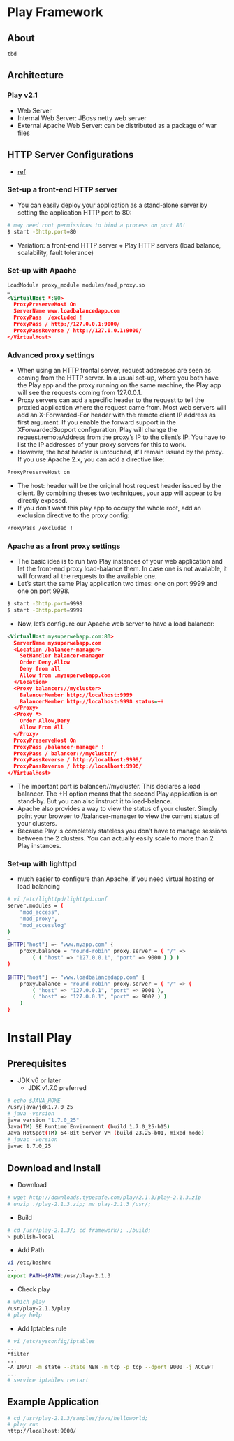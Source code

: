 # Play Framework

## About
```
tbd
```

## Architecture
### Play v2.1
* Web Server
 * Internal Web Server: JBoss netty web server
 * External Apache Web Server: can be distributed as a package of war files

## HTTP Server Configurations
* [ref](http://www.playframework.com/documentation/2.0/HTTPServer)

### Set-up a front-end HTTP server
* You can easily deploy your application as a stand-alone server by setting the application HTTP port to 80:
```sh
# may need root permissions to bind a process on port 80!
$ start -Dhttp.port=80
```
 * Variation: a front-end HTTP server + Play HTTP servers (load balance, scalability, fault tolerance)

### Set-up with Apache
```xml
LoadModule proxy_module modules/mod_proxy.so
…
<VirtualHost *:80>
  ProxyPreserveHost On
  ServerName www.loadbalancedapp.com
  ProxyPass  /excluded !
  ProxyPass / http://127.0.0.1:9000/
  ProxyPassReverse / http://127.0.0.1:9000/
</VirtualHost>
```

### Advanced proxy settings
* When using an HTTP frontal server, request addresses are seen as coming from the HTTP server. In a usual set-up, where you both have the Play app and the proxy running on the same machine, the Play app will see the requests coming from 127.0.0.1.
* Proxy servers can add a specific header to the request to tell the proxied application where the request came from. Most web servers will add an X-Forwarded-For header with the remote client IP address as first argument. If you enable the forward support in the XForwardedSupport configuration, Play will change the request.remoteAddress from the proxy’s IP to the client’s IP. You have to list the IP addresses of your proxy servers for this to work.
* However, the host header is untouched, it’ll remain issued by the proxy. If you use Apache 2.x, you can add a directive like:
```xml
ProxyPreserveHost on
```
* The host: header will be the original host request header issued by the client. By combining theses two techniques, your app will appear to be directly exposed.
* If you don’t want this play app to occupy the whole root, add an exclusion directive to the proxy config:
```xml
ProxyPass /excluded !
```

### Apache as a front proxy settings
* The basic idea is to run two Play instances of your web application and let the front-end proxy load-balance them. In case one is not available, it will forward all the requests to the available one.
* Let’s start the same Play application two times: one on port 9999 and one on port 9998.
```sh
$ start -Dhttp.port=9998
$ start -Dhttp.port=9999
```
* Now, let’s configure our Apache web server to have a load balancer:
```xml
<VirtualHost mysuperwebapp.com:80>
  ServerName mysuperwebapp.com
  <Location /balancer-manager>
    SetHandler balancer-manager
    Order Deny,Allow
    Deny from all
    Allow from .mysuperwebapp.com
  </Location>
  <Proxy balancer://mycluster>
    BalancerMember http://localhost:9999
    BalancerMember http://localhost:9998 status=+H
  </Proxy>
  <Proxy *>
    Order Allow,Deny
    Allow From All
  </Proxy>
  ProxyPreserveHost On
  ProxyPass /balancer-manager !
  ProxyPass / balancer://mycluster/
  ProxyPassReverse / http://localhost:9999/
  ProxyPassReverse / http://localhost:9998/
</VirtualHost>
```
* The important part is balancer://mycluster. This declares a load balancer. The +H option means that the second Play application is on stand-by. But you can also instruct it to load-balance.
* Apache also provides a way to view the status of your cluster. Simply point your browser to /balancer-manager to view the current status of your clusters.
* Because Play is completely stateless you don’t have to manage sessions between the 2 clusters. You can actually easily scale to more than 2 Play instances.

### Set-up with lighttpd
* much easier to configure than Apache, if you need virtual hosting or load balancing
```sh
# vi /etc/lighttpd/lighttpd.conf
server.modules = (
    "mod_access",
    "mod_proxy",
    "mod_accesslog" 
)
…
$HTTP["host"] =~ "www.myapp.com" {
    proxy.balance = "round-robin" proxy.server = ( "/" =>
        ( ( "host" => "127.0.0.1", "port" => 9000 ) ) )
}
 
$HTTP["host"] =~ "www.loadbalancedapp.com" {
    proxy.balance = "round-robin" proxy.server = ( "/" => ( 
        ( "host" => "127.0.0.1", "port" => 9001 ), 
        ( "host" => "127.0.0.1", "port" => 9002 ) ) 
    )
}
```

# Install Play
## Prerequisites
* JDK v6 or later
  * JDK v1.7.0 preferred
```sh
# echo $JAVA_HOME
/usr/java/jdk1.7.0_25
# java -version
java version "1.7.0_25"
Java(TM) SE Runtime Environment (build 1.7.0_25-b15)
Java HotSpot(TM) 64-Bit Server VM (build 23.25-b01, mixed mode)
# javac -version
javac 1.7.0_25
```

## Download and Install
* Download
```sh
# wget http://downloads.typesafe.com/play/2.1.3/play-2.1.3.zip
# unzip ./play-2.1.3.zip; mv play-2.1.3 /usr/;
```
* Build
```sh
# cd /usr/play-2.1.3/; cd framework/; ./build;
> publish-local
```
* Add Path
```sh
vi /etc/bashrc
...
export PATH=$PATH:/usr/play-2.1.3
```
* Check play
```sh
# which play
/usr/play-2.1.3/play
# play help
```
* Add Iptables rule
```sh
# vi /etc/sysconfig/iptables
...
*filter
...
-A INPUT -m state --state NEW -m tcp -p tcp --dport 9000 -j ACCEPT
...
# service iptables restart
```

## Example Application
```sh
# cd /usr/play-2.1.3/samples/java/helloworld;
# play run
http://localhost:9000/
```